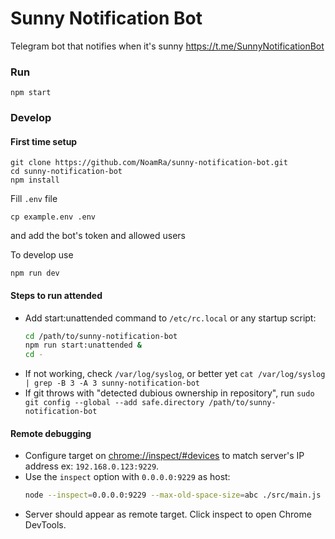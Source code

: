 # Sunny Notification Bot

Telegram bot that notifies when it's sunny https://t.me/SunnyNotificationBot

### Run

```console
npm start
```

### Develop

#### First time setup

```console
git clone https://github.com/NoamRa/sunny-notification-bot.git
cd sunny-notification-bot
npm install
```

Fill `.env` file

```console
cp example.env .env
```

and add the bot's token and allowed users

To develop use

```console
npm run dev
```

#### Steps to run attended

- Add start:unattended command to `/etc/rc.local` or any startup script:
  ```sh
  cd /path/to/sunny-notification-bot
  npm run start:unattended &
  cd -
  ```
- If not working, check `/var/log/syslog`, or better yet
  `cat /var/log/syslog | grep -B 3 -A 3 sunny-notification-bot`
- If git throws with "detected dubious ownership in repository", run
  `sudo git config --global --add safe.directory /path/to/sunny-notification-bot`

#### Remote debugging

- Configure target on [chrome://inspect/#devices](chrome://inspect/#devices) to
  match server's IP address ex: `192.168.0.123:9229`.
- Use the `inspect` option with `0.0.0.0:9229` as host:
  ```sh
  node --inspect=0.0.0.0:9229 --max-old-space-size=abc ./src/main.js
  ```
- Server should appear as remote target. Click inspect to open Chrome DevTools.
